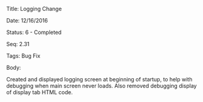 Title:  Logging Change

Date:   12/16/2016

Status: 6 - Completed

Seq:    2.31

Tags:   Bug Fix

Body:   
 
Created and displayed logging screen at beginning of startup, to help with debugging when main screen never loads. Also removed debugging display of display tab HTML code.


